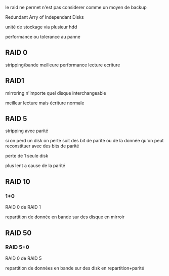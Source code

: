 
le raid ne permet n'est pas considerer comme un moyen de backup


Redundant Arry of Independant Disks


unité de stockage via plusieur hdd


performance ou tolerance au panne


## RAID 0
stripping/bande 
meilleure performance lecture ecriture
## RAID1
mirroring
n'importe quel disque interchangeable

meilleur lecture mais écriture normale
## RAID 5
stripping avec parité 

si on perd un disk on perte soit des bit de parité ou de la donnée qu'on peut reconstituer avec des bits de parité

perte de 1 seule disk

plus lent a cause de la parité
## RAID 10

### 1+0

RAID 0 de RAID 1

repartition de donnée en bande sur des disque en mirroir
## RAID 50

### RAID 5+0


RAID 0 de RAID 5

repartition de données en bande sur des disk en repartition+parité
